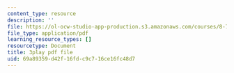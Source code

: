 ```yaml
---
content_type: resource
description: ''
file: https://ol-ocw-studio-app-production.s3.amazonaws.com/courses/8-701-introduction-to-nuclear-and-particle-physics-fall-2020/69a89359d42f16fdc9c716ce16fc48d7_hgrhfkcXlAQ.pdf
file_type: application/pdf
learning_resource_types: []
resourcetype: Document
title: 3play pdf file
uid: 69a89359-d42f-16fd-c9c7-16ce16fc48d7
---
```

